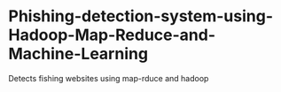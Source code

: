 # Phishing-detection-system-using-Hadoop-Map-Reduce-and-Machine-Learning
Detects fishing websites using map-rduce and hadoop
